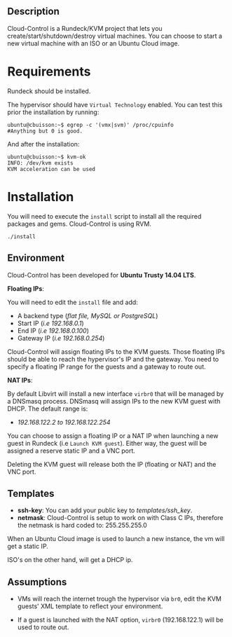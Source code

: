 Description
-----------

Cloud-Control is a Rundeck/KVM project that lets you create/start/shutdown/destroy virtual machines. You can choose to start a new virtual machine with an ISO or an Ubuntu Cloud image.

Requirements
============

Rundeck should be installed.

The hypervisor should have `Virtual Technology` enabled. You can test this prior the installation by running:

    ubuntu@cbuisson:~$ egrep -c '(vmx|svm)' /proc/cpuinfo
    #Anything but 0 is good.

And after the installation:

    ubuntu@cbuisson:~$ kvm-ok
    INFO: /dev/kvm exists
    KVM acceleration can be used


Installation
============

You will need to execute the `install` script to install all the required packages and gems.
Cloud-Control is using RVM.

    ./install

Environment
-----------

Cloud-Control has been developed for **Ubuntu Trusty 14.04 LTS**.

**Floating IPs**:

You will need to edit the `install` file and add:

 - A backend type (*flat file, MySQL or PostgreSQL*)
 - Start IP (*i.e 192.168.0.1*)
 - End IP (*i.e 192.168.0.100*)
 - Gateway IP (*i.e 192.168.0.254*)

Cloud-Control will assign floating IPs to the KVM guests. Those floating IPs should be able to reach the hypervisor's IP and the gateway. You need to specify a floating IP range for the guests and a gateway to route out.

**NAT IPs**:

By default Libvirt will install a new interface `virbr0` that will be managed by a DNSmasq process. DNSmasq will assign IPs to the new KVM guest with DHCP. The default range is:

- *192.168.122.2 to 192.168.122.254*

You can choose to assign a floating IP or a NAT IP when launching a new guest in Rundeck (i.e `Launch KVM guest`). Either way, the guest will be assigned a reserve static IP and a VNC port.

Deleting the KVM guest will release both the IP (floating or NAT) and the VNC port.

Templates
---------

 - **ssh-key**: You can add your public key to *templates/ssh_key*.
 - **netmask**: Cloud-Control is setup to work on with Class C IPs, therefore the netmask is hard coded to: 255.255.255.0

When an Ubuntu Cloud image is used to launch a new instance, the vm will get a static IP.

ISO's on the other hand, will get a DHCP ip.

Assumptions
-----------

 - VMs will reach the internet trough the hypervisor via `br0`, edit the KVM guests' XML template to reflect your environment.

 - If a guest is launched with the NAT option, `virbr0` (192.168.122.1) will be used to route out.
